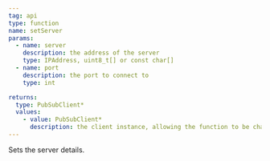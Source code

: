 ```yaml
---
tag: api
type: function
name: setServer
params:
  - name: server
    description: the address of the server
    type: IPAddress, uint8_t[] or const char[]
  - name: port
    description: the port to connect to
    type: int

returns:
  type: PubSubClient*
  values:
    - value: PubSubClient*
      description: the client instance, allowing the function to be chained
---
```


Sets the server details.